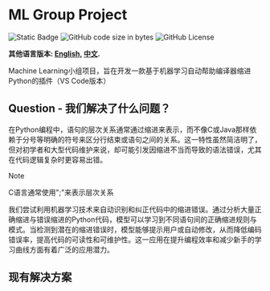 # ML Group Project

![Static Badge](https://img.shields.io/badge/ML-2024_Full-Green)  ![GitHub code size in bytes](https://img.shields.io/github/languages/code-size/iRyougi/ML-Group-Project)  ![GitHub License](https://img.shields.io/github/license/iRyougi/ML-Group-Project)

**其他语言版本: [English](README.md), [中文](README_zh.md).**

Machine Learning小组项目，旨在开发一款基于机器学习自动帮助编译器缩进Python的插件（VS Code版本）

## Question - 我们解决了什么问题？

在Python编程中，语句的层次关系通常通过缩进来表示，而不像C或Java那样依赖于分号等明确的符号来区分行结束或语句之间的关系。这一特性虽然简洁明了，但对初学者和大型代码维护来说，却可能引发因缩进不当而导致的语法错误，尤其在代码逻辑复杂时更容易出错。

> [!NOTE]
>
> C语言通常使用";"来表示层次关系

我们尝试利用机器学习技术来自动识别和纠正代码中的缩进错误。通过分析大量正确缩进与错误缩进的Python代码，模型可以学习到不同语句间的正确缩进规则与模式。当检测到潜在的缩进错误时，模型能够提示用户或自动修改，从而降低编码错误率，提高代码的可读性和可维护性。这一应用在提升编程效率和减少新手的学习曲线方面有着广泛的应用潜力。

## 现有解决方案
